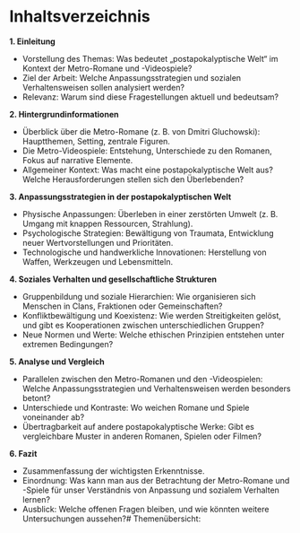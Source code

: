 # Inhaltsverzeichnis

**1. Einleitung**
- Vorstellung des Themas: Was bedeutet „postapokalyptische Welt“ im Kontext der Metro-Romane und -Videospiele?
- Ziel der Arbeit: Welche Anpassungsstrategien und sozialen Verhaltensweisen sollen analysiert werden?
- Relevanz: Warum sind diese Fragestellungen aktuell und bedeutsam?

**2. Hintergrundinformationen**
- Überblick über die Metro-Romane (z. B. von Dmitri Gluchowski): Hauptthemen, Setting, zentrale Figuren.
- Die Metro-Videospiele: Entstehung, Unterschiede zu den Romanen, Fokus auf narrative Elemente.
- Allgemeiner Kontext: Was macht eine postapokalyptische Welt aus? Welche Herausforderungen stellen sich den Überlebenden?

**3. Anpassungsstrategien in der postapokalyptischen Welt**
- Physische Anpassungen: Überleben in einer zerstörten Umwelt (z. B. Umgang mit knappen Ressourcen, Strahlung).
- Psychologische Strategien: Bewältigung von Traumata, Entwicklung neuer Wertvorstellungen und Prioritäten.
- Technologische und handwerkliche Innovationen: Herstellung von Waffen, Werkzeugen und Lebensmitteln.

**4. Soziales Verhalten und gesellschaftliche Strukturen**
- Gruppenbildung und soziale Hierarchien: Wie organisieren sich Menschen in Clans, Fraktionen oder Gemeinschaften?
- Konfliktbewältigung und Koexistenz: Wie werden Streitigkeiten gelöst, und gibt es Kooperationen zwischen unterschiedlichen Gruppen?
- Neue Normen und Werte: Welche ethischen Prinzipien entstehen unter extremen Bedingungen?

**5. Analyse und Vergleich**
- Parallelen zwischen den Metro-Romanen und den -Videospielen: Welche Anpassungsstrategien und Verhaltensweisen werden besonders betont?
- Unterschiede und Kontraste: Wo weichen Romane und Spiele voneinander ab?
- Übertragbarkeit auf andere postapokalyptische Werke: Gibt es vergleichbare Muster in anderen Romanen, Spielen oder Filmen?

**6. Fazit**
- Zusammenfassung der wichtigsten Erkenntnisse.
- Einordnung: Was kann man aus der Betrachtung der Metro-Romane und -Spiele für unser Verständnis von Anpassung und sozialem Verhalten lernen?
- Ausblick: Welche offenen Fragen bleiben, und wie könnten weitere Untersuchungen aussehen?# Themenübersicht:

